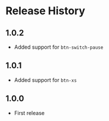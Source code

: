 # Release History

## 1.0.2

* Added support for `btn-switch-pause`

## 1.0.1

* Added support for `btn-xs`

## 1.0.0

* First release
